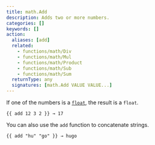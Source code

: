 ```yaml
---
title: math.Add
description: Adds two or more numbers.
categories: []
keywords: []
action:
  aliases: [add]
  related:
    - functions/math/Div
    - functions/math/Mul
    - functions/math/Product
    - functions/math/Sub
    - functions/math/Sum
  returnType: any
  signatures: [math.Add VALUE VALUE...]
---
```


If one of the numbers is a [`float`](g), the result is a `float`.

```go-html-template
{{ add 12 3 2 }} → 17
```

You can also use the `add` function to concatenate strings.

```go-html-template
{{ add "hu" "go" }} → hugo
```
